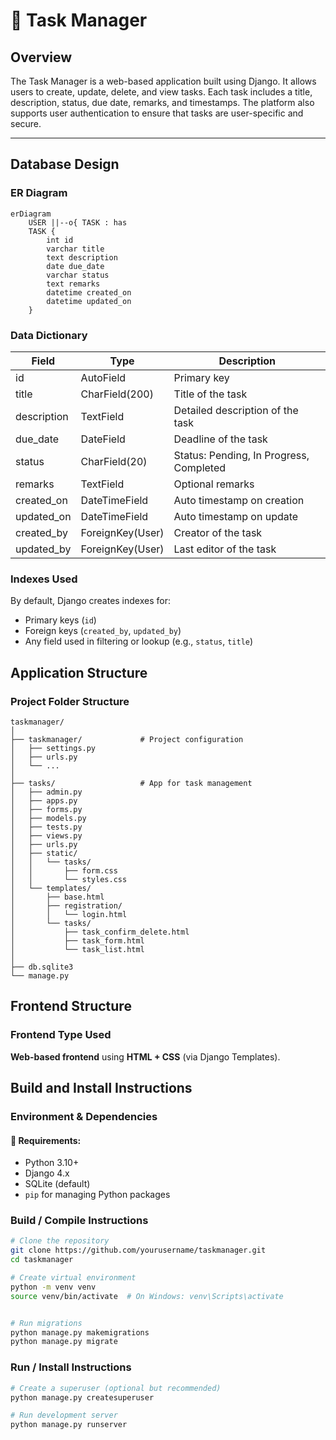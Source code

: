 
# 📝 Task Manager

## Overview

The Task Manager is a web-based application built using Django. It allows users to create, update, delete, and view tasks. Each task includes a title, description, status, due date, remarks, and timestamps. The platform also supports user authentication to ensure that tasks are user-specific and secure.

---

## Database Design

### ER Diagram

```mermaid
erDiagram
    USER ||--o{ TASK : has
    TASK {
        int id
        varchar title
        text description
        date due_date
        varchar status
        text remarks
        datetime created_on
        datetime updated_on
    }
```

### Data Dictionary

| Field        | Type          | Description                        |
|--------------|---------------|------------------------------------|
| id           | AutoField     | Primary key                        |
| title        | CharField(200)| Title of the task                  |
| description  | TextField     | Detailed description of the task   |
| due_date     | DateField     | Deadline of the task               |
| status       | CharField(20) | Status: Pending, In Progress, Completed |
| remarks      | TextField     | Optional remarks                   |
| created_on   | DateTimeField | Auto timestamp on creation         |
| updated_on   | DateTimeField | Auto timestamp on update           |
| created_by   | ForeignKey(User) | Creator of the task             |
| updated_by   | ForeignKey(User) | Last editor of the task         |

### Indexes Used

By default, Django creates indexes for:
- Primary keys (`id`)
- Foreign keys (`created_by`, `updated_by`)
- Any field used in filtering or lookup (e.g., `status`, `title`)



## Application Structure

### Project Folder Structure

```
taskmanager/
│
├── taskmanager/             # Project configuration
│   ├── settings.py
│   ├── urls.py
│   └── ...
│
├── tasks/                   # App for task management
│   ├── admin.py
│   ├── apps.py
│   ├── forms.py
│   ├── models.py
│   ├── tests.py
│   ├── views.py
│   ├── urls.py
│   ├── static/
│   │   └── tasks/
│   │       ├── form.css
│   │       └── styles.css
│   └── templates/
│       ├── base.html
│       ├── registration/
│       │   └── login.html
│       └── tasks/
│           ├── task_confirm_delete.html
│           ├── task_form.html
│           └── task_list.html
│
├── db.sqlite3
└── manage.py
```


## Frontend Structure

### Frontend Type Used

**Web-based frontend** using **HTML + CSS** (via Django Templates).


## Build and Install Instructions

### Environment & Dependencies

#### 🔧 Requirements:
- Python 3.10+
- Django 4.x
- SQLite (default)
- `pip` for managing Python packages

### Build / Compile Instructions

```bash
# Clone the repository
git clone https://github.com/yourusername/taskmanager.git
cd taskmanager

# Create virtual environment
python -m venv venv
source venv/bin/activate  # On Windows: venv\Scripts\activate


# Run migrations
python manage.py makemigrations
python manage.py migrate
```

### Run / Install Instructions

```bash
# Create a superuser (optional but recommended)
python manage.py createsuperuser

# Run development server
python manage.py runserver

```
